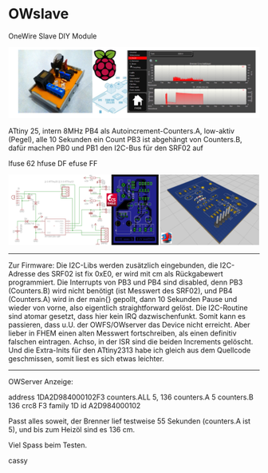 # OWslave
OneWire Slave DIY Module

<p align="center">
  <img src="OWSlave2.png">
</p>


 ATtiny 25, intern 8MHz
 PB4 als Autoincrement-Counters.A, low-aktiv (Pegel), alle 10 Sekunden ein Count
 PB3 ist abgehängt von Counters.B, dafür machen PB0 und PB1 den I2C-Bus für den SRF02 auf 

 lfuse 62
 hfuse DF
 efuse FF

<p align="center">
  <img src="OWSlave.png">
</p>



-------------
Zur Firmware:
Die I2C-Libs werden zusätzlich eingebunden, die I2C-Adresse des SRF02 ist fix 0xE0, er wird mit cm als Rückgabewert programmiert. Die Interrupts von
PB3 und PB4 sind disabled, denn PB3 (Counters.B) wird nicht benötigt (ist Messwert des SRF02), und PB4 (Counters.A) wird in der main{} gepollt, dann 10 Sekunden Pause und wieder von vorne, also eigentlich straightforward gelöst. Die I2C-Routine sind atomar gesetzt, dass hier kein IRQ dazwischenfunkt. Somit kann es passieren, dass u.U. der OWFS/OWserver das Device nicht erreicht. Aber lieber in FHEM einen alten Messwert fortschreiben, als einen definitiv falschen eintragen. Achso, in der ISR sind die beiden Increments gelöscht. Und die Extra-Inits für den ATtiny2313 habe ich gleich aus dem Quellcode geschmissen, somit liest es sich etwas leichter.


-------------
OWServer Anzeige:

address 1DA2D984000102F3
counters.ALL 5, 136
counters.A 5
counters.B 136
crc8 F3
family 1D
id A2D984000102

Passt alles soweit, der Brenner lief testweise 55 Sekunden (counters.A ist 5), und bis zum Heizöl sind es  136 cm.

Viel Spass beim Testen.

cassy

